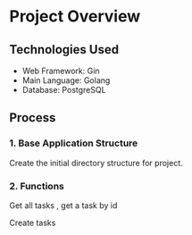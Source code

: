 # Project Overview

## Technologies Used

- Web Framework: Gin
- Main Language: Golang
- Database: PostgreSQL

## Process

### 1. Base Application Structure

Create the initial directory structure for project.

### 2. Functions

Get all tasks , get a task by id

Create tasks
